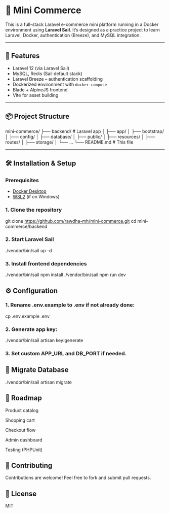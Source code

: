 # 🛒 Mini Commerce

This is a full-stack Laravel e-commerce mini platform running in a Docker environment using **Laravel Sail**. It’s designed as a practice project to learn Laravel, Docker, authentication (Breeze), and MySQL integration.

---

## 🚀 Features

- Laravel 12 (via Laravel Sail)
- MySQL, Redis (Sail default stack)
- Laravel Breeze – authentication scaffolding
- Dockerized environment with `docker-compose`
- Blade + AlpineJS frontend
- Vite for asset building

---

## 📦 Project Structure

mini-commerce/
├── backend/ # Laravel app
│ ├── app/
│ ├── bootstrap/
│ ├── config/
│ ├── database/
│ ├── public/
│ ├── resources/
│ ├── routes/
│ ├── storage/
│ └── ...
└── README.md # This file


---

## 🛠️ Installation & Setup

### Prerequisites

- [Docker Desktop](https://www.docker.com/products/docker-desktop)
- [WSL2](https://learn.microsoft.com/en-us/windows/wsl/) (if on Windows)

### 1. Clone the repository

git clone https://github.com/rawdha-mh/mini-commerce.git
cd mini-commerce/backend

### 2. Start Laravel Sail

./vendor/bin/sail up -d

### 3. Install frontend dependencies

./vendor/bin/sail npm install
./vendor/bin/sail npm run dev

## ⚙️ Configuration
 
### 1. Rename .env.example to .env if not already done:

cp .env.example .env

### 2. Generate app key: 

./vendor/bin/sail artisan key:generate

### 3. Set custom APP_URL and DB_PORT if needed.

## 🧪 Migrate Database

./vendor/bin/sail artisan migrate

## 📝 Roadmap

Product catalog

Shopping cart

Checkout flow

Admin dashboard

Testing (PHPUnit)

## 🤝 Contributing

Contributions are welcome! Feel free to fork and submit pull requests.

## 📄 License 

MIT


